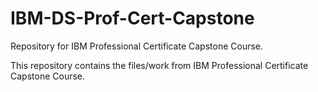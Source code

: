 # IBM-DS-Prof-Cert-Capstone
Repository for IBM Professional Certificate Capstone Course.

This repository contains the files/work from IBM Professional Certificate Capstone Course.
